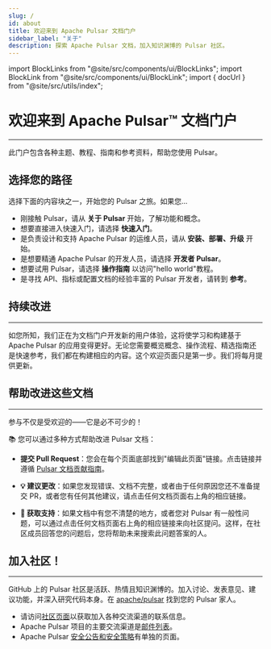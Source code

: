 ```yaml
---
slug: /
id: about
title: 欢迎来到 Apache Pulsar 文档门户
sidebar_label: "关于"
description: 探索 Apache Pulsar 文档，加入知识渊博的 Pulsar 社区。
---
```


import BlockLinks from "@site/src/components/ui/BlockLinks";
import BlockLink from "@site/src/components/ui/BlockLink";
import { docUrl } from "@site/src/utils/index";

# 欢迎来到 Apache Pulsar™ 文档门户
***

此门户包含各种主题、教程、指南和参考资料，帮助您使用 Pulsar。

## 选择您的路径
选择下面的内容块之一，开始您的 Pulsar 之旅。如果您...
* 刚接触 Pulsar，请从 **关于 Pulsar** 开始，了解功能和概念。
* 想要直接进入快速入门，请选择 **快速入门**。
* 是负责设计和支持 Apache Pulsar 的运维人员，请从 **安装、部署、升级** 开始。
* 是想要精通 Apache Pulsar 的开发人员，请选择 **开发者 Pulsar**。
* 想要试用 Pulsar，请选择 **操作指南** 以访问"hello world"教程。
* 是寻找 API、指标或配置文档的经验丰富的 Pulsar 开发者，请转到 **参考**。

<BlockLinks>
    <BlockLink title="关于 Pulsar" url="concepts-overview" />
    <BlockLink title="快速入门" url="getting-started-home" />
    <BlockLink title="安装、部署、升级" url="install-deploy-upgrade-landing" />
    <BlockLink title="开发者 Pulsar" url="developers-landing" />
    <BlockLink title="操作指南" url="how-to-landing" />
    <BlockLink title="参考" url="reference-landing" />
</BlockLinks>

## 持续改进
***

如您所知，我们正在为文档门户开发新的用户体验，这将使学习和构建基于 Apache Pulsar 的应用变得更好。无论您需要概览概念、操作流程、精选指南还是快速参考，我们都在构建相应的内容。这个欢迎页面只是第一步。我们将每月提供更新。

## 帮助改进这些文档
***

参与不仅是受欢迎的——它是必不可少的！

📚 您可以通过多种方式帮助改进 Pulsar 文档：

- **提交 Pull Request**：您会在每个页面底部找到"编辑此页面"链接。点击链接并遵循 [Pulsar 文档贡献指南](pathname:///contribute/document-intro)。

- **💡 建议更改**：如果您发现错误、文档不完整，或者由于任何原因您还不准备提交 PR，或者您有任何其他建议，请点击任何文档页面右上角的相应链接。
- **🛟 获取支持**：如果文档中有您不清楚的地方，或者您对 Pulsar 有一般性问题，可以通过点击任何文档页面右上角的相应链接来向社区提问。这样，在社区成员回答您的问题后，您将帮助未来搜索此问题答案的人。

## 加入社区！
***

GitHub 上的 Pulsar 社区是活跃、热情且知识渊博的。加入讨论、发表意见、建议功能，并深入研究代码本身。在 [apache/pulsar](https://github.com/apache/pulsar) 找到您的 Pulsar 家人。

* 请访问[社区页面](pathname:///community/#section-discussions)以获取加入各种交流渠道的联系信息。
* Apache Pulsar 项目的主要交流渠道是[邮件列表](pathname:///contact/)。
* Apache Pulsar [安全公告和安全策略](pathname:///security/)有单独的页面。